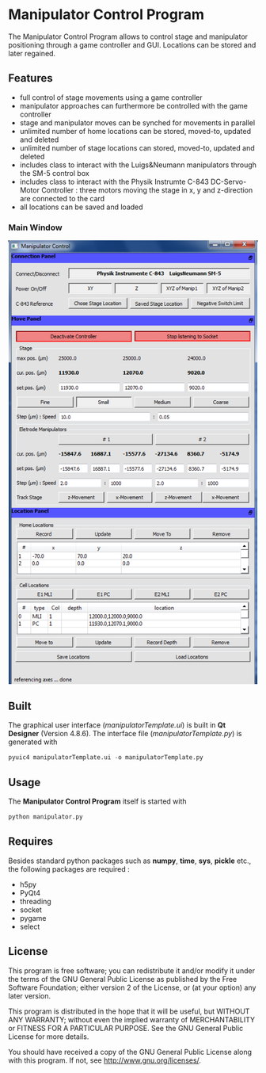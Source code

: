 
Manipulator Control Program
=================

The Manipulator Control Program allows to control stage and manipulator positioning through a game controller and GUI. Locations can be stored and later regained. 

Features
-----------
* full control of stage movements using a game controller 
* manipulator approaches can furthermore be controlled with the game controller 
* stage and manipulator moves can be synched for movements in parallel 
* unlimited number of home locations can be stored, moved-to, updated and deleted
* unlimited number of stage locations can stored, moved-to, updated and deleted
* includes class to interact with the Luigs&Neumann manipulators through the SM-5 control box
* includes class to interact with the Physik Instrumte C-843 DC-Servo-Motor Controller : three motors moving the stage in x, y and z-direction are connected to the card
* all locations can be saved and loaded


### Main Window
![alt text](manipulatorControlScreenshot.png "Example session of the Manipulator Control Program")


Built
-----------
The graphical user interface (*manipulatorTemplate.ui*) is built in **Qt Designer** (Version 4.8.6). The interface file (*manipulatorTemplate.py*) is generated with 
```python
pyuic4 manipulatorTemplate.ui -o manipulatorTemplate.py
```

Usage
-----------
The **Manipulator Control Program** itself is started with 
```python
python manipulator.py
```

Requires
-----------
Besides standard python packages such as **numpy**, **time**, **sys**, **pickle** etc., the following packages are required :

* h5py
* PyQt4
* threading
* socket
* pygame
* select

License
-----------
This program is free software; you can redistribute it and/or
modify it under the terms of the GNU General Public License
as published by the Free Software Foundation; either version 2
of the License, or (at your option) any later version.

This program is distributed in the hope that it will be useful,
but WITHOUT ANY WARRANTY; without even the implied warranty of
MERCHANTABILITY or FITNESS FOR A PARTICULAR PURPOSE.  See the
GNU General Public License for more details.

You should have received a copy of the GNU General Public License
along with this program.  If not, see <http://www.gnu.org/licenses/>.

